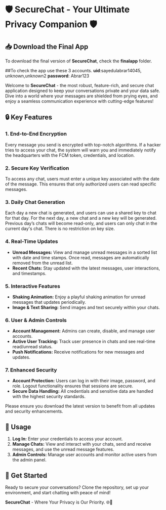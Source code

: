 # 🛡️ SecureChat - Your Ultimate Privacy Companion 🛡️

## 📥 Download the Final App

To download the final version of **SecureChat**, check the **finalapp** folder.

##To check the app use these 3 accounts.
**uid**:sayedulabrar14045, unknown,unknown2
**password**: Abrar123

Welcome to **SecureChat** - the most robust, feature-rich, and secure chat application designed to keep your conversations private and your data safe. Dive into a world where your messages are shielded from prying eyes, and enjoy a seamless communication experience with cutting-edge features!

## 🔒 Key Features

### **1. End-to-End Encryption**
Every message you send is encrypted with top-notch algorithms. If a hacker tries to access your chat, the system will warn you and immediately notify the headquarters with the FCM token, credentials, and location.

### **2. Secure Key Verification**
To access any chat, users must enter a unique key associated with the date of the message. This ensures that only authorized users can read specific messages.

### **3. Daily Chat Generation**
Each day a new chat is generated, and users can use a shared key to chat for that day. For the next day, a new chat and a new key will be generated. Previous day’s chats will become read-only, and users can only chat in the current day's chat. There is no restriction on key size.

### **4. Real-Time Updates**
- **Unread Messages:** View and manage unread messages in a sorted list with date and time stamps. Once read, messages are automatically removed from the unread list.
- **Recent Chats:** Stay updated with the latest messages, user interactions, and timestamps.

### **5. Interactive Features**
- **Shaking Animation:** Enjoy a playful shaking animation for unread messages that updates periodically.
- **Image & Text Sharing:** Send images and text securely within your chats.

### **6. User & Admin Controls**
- **Account Management:** Admins can create, disable, and manage user accounts.
- **Active User Tracking:** Track user presence in chats and see real-time read/unread status.
- **Push Notifications:** Receive notifications for new messages and updates.

### **7. Enhanced Security**
- **Account Protection:** Users can log in with their image, password, and role. Logout functionality ensures that sessions are secure.
- **Secure Data Handling:** All credentials and sensitive data are handled with the highest security standards.


Please ensure you download the latest version to benefit from all updates and security enhancements.

## 📖 Usage

1. **Log In:** Enter your credentials to access your account.
2. **Manage Chats:** View and interact with your chats, send and receive messages, and use the unread message features.
3. **Admin Controls:** Manage user accounts and monitor active users from the admin panel.

## 🚀 Get Started

Ready to secure your conversations? Clone the repository, set up your environment, and start chatting with peace of mind!

**SecureChat** - Where Your Privacy is Our Priority. 🌐🔐
